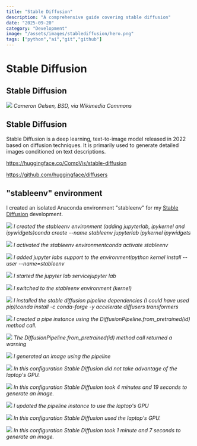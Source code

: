 ```yaml
---
title: "Stable Diffusion"
description: "A comprehensive guide covering stable diffusion"
date: "2025-09-20"
category: "Development"
image: "/assets/images/stablediffusion/hero.png"
tags: ["python","ai","git","github"]
---
```


# Stable Diffusion

## Stable Diffusion

![](/assets/images/stablediffusion/jupyter.svg)
*Cameron Oelsen, BSD, via Wikimedia Commons*


## Stable Diffusion

Stable Diffusion is a deep learning, text-to-image model released in 2022 based on diffusion techniques. It is primarily used to generate detailed images conditioned on text descriptions.

https://huggingface.co/CompVis/stable-diffusion

https://github.com/huggingface/diffusers


## "stableenv" environment

I created an isolated Anaconda environment "stableenv" for my [Stable Diffusion](https://en.wikipedia.org/wiki/Stable_Diffusion) development.

![](/assets/images/stablediffusion/screenshot-2023-08-01-at-6.19.43-pm-1176x166.png)
*I created the stableenv environment (adding jupyterlab, ipykernel and ipywidgets)conda create --name stableenv jupyterlab ipykernel ipywidgets*

![](/assets/images/stablediffusion/screenshot-2023-08-01-at-6.22.20-pm-1172x96.png)
*I activated the stableenv environmentconda activate stableenv*

![](/assets/images/stablediffusion/screenshot-2023-08-01-at-6.22.29-pm-1164x360.png)
*I added jupyter labs support to the environmentipython kernel install --user --name=stableenv*

![](/assets/images/stablediffusion/screenshot-2023-08-01-at-6.23.05-pm-1172x738.png)
*I started the jupyter lab servicejupyter lab*

![](/assets/images/stablediffusion/screenshot-2023-08-01-at-6.25.53-pm-1320x780.png)
*I switched to the stableenv environment (kernel)*

![](/assets/images/stablediffusion/screenshot-2023-08-01-at-6.26.15-pm-991x307.png)
*I installed the stable diffusion pipeline dependencies (I could have used pip)!conda install -c conda-forge -y accelerate diffusers transformers*

![](/assets/images/stablediffusion/screenshot-2023-08-01-at-6.27.42-pm-1321x562.png)
*I created a pipe instance using the DiffusionPipeline.from_pretrained(id) method call.*

![](/assets/images/stablediffusion/screenshot-2023-08-01-at-6.30.16-pm-1317x829.png)
*The DiffusionPipeline.from_pretrained(id) method call returned a warning*

![](/assets/images/stablediffusion/screenshot-2023-08-01-at-6.31.07-pm-912x708.png)
*I generated an image using the pipeline*

![](/assets/images/stablediffusion/screenshot-2023-08-01-at-6.35.07-pm-890x669.png)
*In this configuration Stable Diffusion did not take advantage of the laptop's GPU.*

![](/assets/images/stablediffusion/screenshot-2023-08-01-at-6.35.39-pm-888x669.png)
*In this configuration Stable Diffusion took 4 minutes and 19 seconds to generate an image.*

![](/assets/images/stablediffusion/screenshot-2023-08-01-at-6.36.12-pm-872x665.png)
*I updated the pipeline instance to use the laptop's GPU*

![](/assets/images/stablediffusion/screenshot-2023-08-01-at-6.37.27-pm-889x666.png)
*In this configuration Stable Diffusion used the laptop's GPU.*

![](/assets/images/stablediffusion/screenshot-2023-08-01-at-6.37.50-pm-852x662.png)
*In this configuration Stable Diffusion took 1 minute and 7 seconds to generate an image.*
